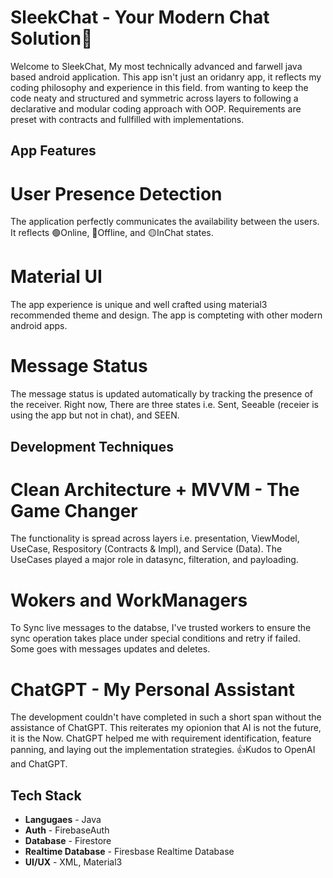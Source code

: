 # SleekChat - Your Modern Chat Solution📳

Welcome to SleekChat, My most technically advanced and farwell java based android application. This app isn't just an oridanry app, it reflects my coding philosophy and experience in this field. from wanting to keep the code neaty and structured and symmetric across layers to following a declarative and modular coding approach with OOP. Requirements are preset with contracts and fullfilled with implementations.

## App Features 

# User Presence Detection

The application perfectly communicates the availability between the users. It reflects 🟢Online, 🔴Offline, and 🟡InChat states.

# Material UI

The app experience is unique and well crafted using material3 recommended theme and design. The app is compteting with other modern android apps.

# Message Status

The message status is updated automatically by tracking the presence of the receiver. Right now, There are three states i.e. Sent, Seeable (receier is using the app but not in chat), and SEEN.


## Development Techniques

# Clean Architecture + MVVM - The Game Changer

The functionality is spread across layers i.e. presentation, ViewModel, UseCase, Respository (Contracts & Impl), and Service (Data). The UseCases played a major role in datasync, filteration, and payloading.

# Wokers and WorkManagers

To Sync live messages to the databse, I've trusted workers to ensure the sync operation takes place under special conditions and retry if failed. Some goes with messages updates and deletes. 

# ChatGPT - My Personal Assistant

The development couldn't have completed in such a short span without the assistance of ChatGPT. This reiterates my opionion that AI is not the future, it is the Now. ChatGPT helped me with requirement identification, feature panning, and laying out the implementation strategies.
👍Kudos to OpenAI and ChatGPT. 


## Tech Stack

- **Langugaes** - Java
- **Auth** - FirebaseAuth
- **Database** - Firestore
- **Realtime Database** - Firesbase Realtime Database
- **UI/UX** - XML, Material3
